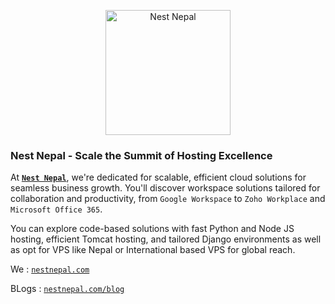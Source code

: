 <p align="center">
  <picture>
    <img alt="Nest Nepal" src="https://avatars.githubusercontent.com/u/129938813?s=400&u=d37f6a72ccd5f903cd226e35ec3a26d03b2eff6f&v=4" width="200">
  </picture>
</p>

### Nest Nepal - Scale the Summit of Hosting Excellence

At [**`Nest Nepal`**][Nest], we're dedicated for scalable, efficient cloud solutions for seamless business growth. You'll discover workspace solutions tailored for collaboration and productivity, from `Google Workspace` to `Zoho Workplace` and `Microsoft Office 365`.  

You can explore code-based solutions with fast Python and Node JS hosting, efficient Tomcat hosting, and tailored Django environments as well as opt for VPS like Nepal or International based VPS for global reach.

We : [`nestnepal.com`][Nest]

BLogs : [`nestnepal.com/blog`][Blog]


<!--Links-->

[Nest]: https://nestnepal.com
[Blog]: https://nestnepal.com/blog
